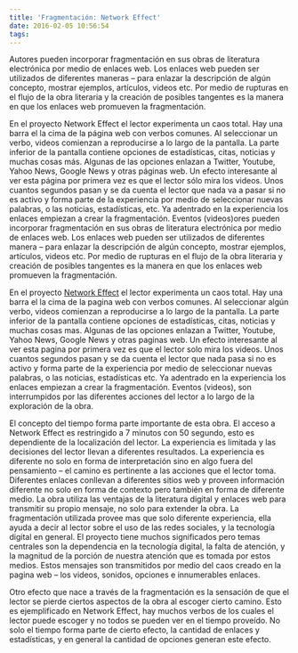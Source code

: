 ```yaml
---
title: 'Fragmentación: Network Effect'
date: 2016-02-05 10:56:54
tags: 
---
```


Autores pueden incorporar fragmentación en sus obras de literatura electrónica por medio de enlaces web. Los enlaces web pueden ser utilizados de diferentes maneras – para enlazar la descripción de algún concepto, mostrar ejemplos, artículos, videos etc. Por medio de rupturas en el flujo de la obra literaria y la creación de posibles tangentes es la manera en que los enlaces web promueven la fragmentación.

En el proyecto Network Effect el lector experimenta un caos total. Hay una barra el la cima de la página web con verbos comunes. Al seleccionar un verbo, videos comienzan a reproducirse a lo largo de la pantalla. La parte inferior de la pantalla contiene opciones de estadísticas, citas, noticias y muchas cosas más. Algunas de las opciones enlazan a Twitter, Youtube, Yahoo News, Google News y otras páginas web. Un efecto interesante al ver esta página por primera vez es que el lector sólo mira los videos. Unos cuantos segundos pasan y se da cuenta el lector que nada va a pasar si no es activo y forma parte de la experiencia por medio de seleccionar nuevas palabras, o las noticias, estadísticas, etc. Ya adentrado en la experiencia los enlaces empiezan a crear la fragmentación. Eventos (videos)ores pueden incorporar fragmentación en sus obras de literatura electrónica por medio de enlaces web. Los enlaces web pueden ser utilizados de diferentes manera – para enlazar la descripción de algún concepto, mostrar ejemplos, artículos, videos etc. Por medio de rupturas en el flujo de la obra literaria y creación de posibles tangentes es la manera en que los enlaces web promueven la fragmentación. 

En el proyecto [Network Effect](http://networkeffect.io) el lector experimenta un caos total. Hay una barra el la cima de la pagina web con verbos comunes. Al seleccionar algún verbo, videos comienzan a reproducirse a lo largo de la pantalla. La parte inferior de la pantalla contiene opciones de estadísticas, citas, noticias y muchas cosas mas. Algunas de las opciones enlazan a Twitter, Youtube, Yahoo News, Google News y otras paginas web. Un efecto interesante al ver esta pagina por primera vez es que el lector solo mira los videos. Unos cuantos segundos pasan y se da cuenta el lector que nada pasa si no es activo y forma parte de la experiencia por medio de seleccionar nuevas palabras, o las noticias, estadísticas etc. Ya adentrado en la experiencia los enlaces empiezan a crear la fragmentación. Eventos (videos), son interrumpidos por las diferentes acciones del lector a lo largo de la exploración de la obra.

El concepto del tiempo forma parte importante de esta obra. El acceso a Network Effect es restringido a 7 minutos con 50 segundo, esto es dependiente de la localización del lector.  La experiencia es limitada y las decisiones del lector llevan a diferentes resultados. La experiencia es diferente no solo en forma de interpretación sino en algo fuera del pensamiento – el camino es pertinente a las acciones que el lector toma. Diferentes enlaces conllevan a diferentes sitios web y proveen información diferente no solo en forma de contexto pero también en forma de diferente medio. La obra utiliza las ventajas de la literatura digital y enlaces web para transmitir su propio mensaje, no solo para extender la obra. La fragmentación utilizada provee mas que solo diferente experiencia, ella ayuda a decir al lector sobre el uso de las redes sociales, y la tecnología digital en general. El proyecto tiene muchos significados pero temas centrales son la dependencia en la tecnología digital, la falta de atención, y la magnitud de la porción de nuestra atención que es tomada por estos medios. Estos mensajes son transmitidos por medio del caos creado en la pagina web – los videos, sonidos, opciones e innumerables enlaces.

Otro efecto que nace a través de la fragmentación es la sensación de que el lector se pierde ciertos aspectos de la obra al escoger cierto camino. Esto es ejemplificado en Network Effect, hay muchos verbos de los cuales el lector puede escoger y no todos se pueden ver en el tiempo proveído. No solo el tiempo forma parte de cierto efecto, la cantidad de enlaces y estadísticas, y en general la cantidad de opciones generan este efecto.



